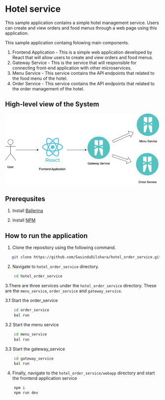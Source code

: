 # Hotel service

This sample application contains a simple hotel management service. Users can create and view orders and food menus through a web page using this application.

This sample application containg folowing main components.
1. Frontend Application - This is a simple web application developed by React that will allow users to create and view orders and food menus.
2. Gateway Service - This is the service that will responsible for connecting front-end application with other microservices.
3. Menu Service - This service contains the API endpoints that related to the food menu of the hotel.
4. Order Service - This service contains the API endpoints that related to the order management of the hotel.

## High-level view of the System

![Architecture](highlevel_architecture.png)


## Prerequsites

1. Install [Ballerina](https://ballerina.io/downloads/)

2. Install [NPM](https://www.npmjs.com/get-npm)

## How to run the application

1. Clone the repository using the following command.

```bash
   git clone https://github.com/SasinduDilshara/hotel_order_service.git
```

2. Navigate to `hotel_order_service` directory.

```bash
    cd hotel_order_service
```

3.There are three services under the `hotel_order_service` directory. These are the `menu_service`, `order_service` and `gateway_service`.

3.1 Start the order_service
```bash
    cd order_service
    bal run
```

3.2 Start the menu service
```bash
    cd menu_service
    bal run
```

3.3 Start the gateway_service
```bash
    cd gateway_service
    bal run
```

4. Finally, navigate to the `hotel_order_service/webapp` directory and start the frontend application service

```
    npm i
    npm run dev
```
